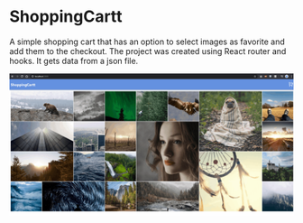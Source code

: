 # ShoppingCartt

A simple shopping cart that has an option to select images as favorite and add them to the checkout.
The project was created using React router and hooks. It gets data from a json file.

![](ShoppingCart.gif)
